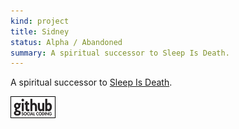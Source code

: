 ```yaml
---
kind: project
title: Sidney
status: Alpha / Abandoned
summary: A spiritual successor to Sleep Is Death.
---
```



A spiritual successor to [Sleep Is Death](http://sleepisdeath.net).

[![Github project](/images/github.png)](https://github.com/Spooner/sidney)

